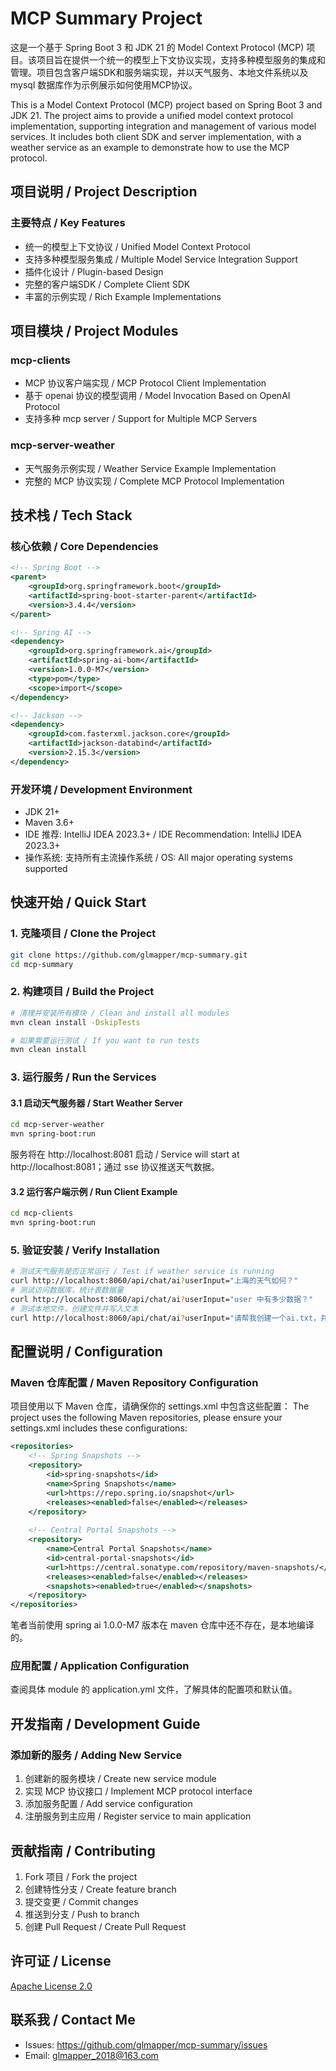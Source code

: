 # MCP Summary Project

这是一个基于 Spring Boot 3 和 JDK 21 的 Model Context Protocol (MCP) 项目。该项目旨在提供一个统一的模型上下文协议实现，支持多种模型服务的集成和管理。项目包含客户端SDK和服务端实现，并以天气服务、本地文件系统以及mysql 数据库作为示例展示如何使用MCP协议。

This is a Model Context Protocol (MCP) project based on Spring Boot 3 and JDK 21. The project aims to provide a unified model context protocol implementation, supporting integration and management of various model services. It includes both client SDK and server implementation, with a weather service as an example to demonstrate how to use the MCP protocol.

## 项目说明 / Project Description

### 主要特点 / Key Features
- 统一的模型上下文协议 / Unified Model Context Protocol
- 支持多种模型服务集成 / Multiple Model Service Integration Support
- 插件化设计 / Plugin-based Design
- 完整的客户端SDK / Complete Client SDK
- 丰富的示例实现 / Rich Example Implementations


## 项目模块 / Project Modules

### mcp-clients
- MCP 协议客户端实现 / MCP Protocol Client Implementation
- 基于 openai 协议的模型调用 / Model Invocation Based on OpenAI Protocol
- 支持多种 mcp server / Support for Multiple MCP Servers

### mcp-server-weather
- 天气服务示例实现 / Weather Service Example Implementation
- 完整的 MCP 协议实现 / Complete MCP Protocol Implementation

## 技术栈 / Tech Stack

### 核心依赖 / Core Dependencies
```xml
<!-- Spring Boot -->
<parent>
    <groupId>org.springframework.boot</groupId>
    <artifactId>spring-boot-starter-parent</artifactId>
    <version>3.4.4</version>
</parent>

<!-- Spring AI -->
<dependency>
    <groupId>org.springframework.ai</groupId>
    <artifactId>spring-ai-bom</artifactId>
    <version>1.0.0-M7</version>
    <type>pom</type>
    <scope>import</scope>
</dependency>

<!-- Jackson -->
<dependency>
    <groupId>com.fasterxml.jackson.core</groupId>
    <artifactId>jackson-databind</artifactId>
    <version>2.15.3</version>
</dependency>
```

### 开发环境 / Development Environment
- JDK 21+
- Maven 3.6+
- IDE 推荐: IntelliJ IDEA 2023.3+ / IDE Recommendation: IntelliJ IDEA 2023.3+
- 操作系统: 支持所有主流操作系统 / OS: All major operating systems supported

## 快速开始 / Quick Start

### 1. 克隆项目 / Clone the Project

```bash
git clone https://github.com/glmapper/mcp-summary.git
cd mcp-summary
```

### 2. 构建项目 / Build the Project
```bash
# 清理并安装所有模块 / Clean and install all modules
mvn clean install -DskipTests

# 如果需要运行测试 / If you want to run tests
mvn clean install
```

### 3. 运行服务 / Run the Services

#### 3.1 启动天气服务器 / Start Weather Server
```bash
cd mcp-server-weather
mvn spring-boot:run
```
服务将在 http://localhost:8081 启动 / Service will start at http://localhost:8081；通过 sse 协议推送天气数据。

#### 3.2 运行客户端示例 / Run Client Example
```bash
cd mcp-clients
mvn spring-boot:run
```

### 5. 验证安装 / Verify Installation
```bash
# 测试天气服务是否正常运行 / Test if weather service is running
curl http://localhost:8060/api/chat/ai?userInput="上海的天气如何？"
# 测试访问数据库，统计表数据量
curl http://localhost:8060/api/chat/ai?userInput="user 中有多少数据？"
# 测试本地文件，创建文件并写入文本
curl http://localhost:8060/api/chat/ai?userInput="请帮我创建一个ai.txt，并在里面写入 hello glmapper"
```

## 配置说明 / Configuration

### Maven 仓库配置 / Maven Repository Configuration
项目使用以下 Maven 仓库，请确保你的 settings.xml 中包含这些配置：
The project uses the following Maven repositories, please ensure your settings.xml includes these configurations:

```xml
<repositories>
    <!-- Spring Snapshots -->
    <repository>
        <id>spring-snapshots</id>
        <name>Spring Snapshots</name>
        <url>https://repo.spring.io/snapshot</url>
        <releases><enabled>false</enabled></releases>
    </repository>
    
    <!-- Central Portal Snapshots -->
    <repository>
        <name>Central Portal Snapshots</name>
        <id>central-portal-snapshots</id>
        <url>https://central.sonatype.com/repository/maven-snapshots/</url>
        <releases><enabled>false</enabled></releases>
        <snapshots><enabled>true</enabled></snapshots>
    </repository>
</repositories>
```

笔者当前使用 spring ai 1.0.0-M7 版本在 maven 仓库中还不存在，是本地编译的。

### 应用配置 / Application Configuration
查阅具体 module 的 application.yml 文件，了解具体的配置项和默认值。

## 开发指南 / Development Guide

### 添加新的服务 / Adding New Service
1. 创建新的服务模块 / Create new service module
2. 实现 MCP 协议接口 / Implement MCP protocol interface
3. 添加服务配置 / Add service configuration
4. 注册服务到主应用 / Register service to main application


## 贡献指南 / Contributing
1. Fork 项目 / Fork the project
2. 创建特性分支 / Create feature branch
3. 提交变更 / Commit changes
4. 推送到分支 / Push to branch
5. 创建 Pull Request / Create Pull Request

## 许可证 / License
[Apache License 2.0](LICENSE)

## 联系我 / Contact Me
- Issues: https://github.com/glmapper/mcp-summary/issues
- Email: glmapper_2018@163.com